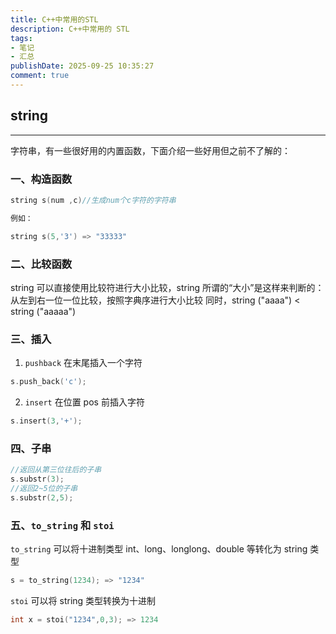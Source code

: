 ```yaml
---
title: C++中常用的STL
description: C++中常用的 STL
tags:
- 笔记
- 汇总
publishDate: 2025-09-25 10:35:27
comment: true
---
```

## string
---
字符串，有一些很好用的内置函数，下面介绍一些好用但之前不了解的：
### 一、构造函数
```cpp
string s(num ,c)//生成num个c字符的字符串

例如：

string s(5,'3') => "33333"
```
### 二、比较函数
string 可以直接使用比较符进行大小比较，string 所谓的“大小”是这样来判断的：
从左到右一位一位比较，按照字典序进行大小比较
同时，string ("aaaa") < string ("aaaaa")
### 三、插入
1. `pushback` 在末尾插入一个字符
```cpp
s.push_back('c');
```
2. `insert` 在位置 pos 前插入字符 
```cpp
s.insert(3,'+');
```
### 四、子串
```cpp
//返回从第三位往后的子串
s.substr(3);
//返回2~5位的子串
s.substr(2,5);
```
### 五、`to_string` 和 `stoi`
`to_string` 可以将十进制类型 int、long、longlong、double 等转化为 string 类型
```cpp
s = to_string(1234); => "1234"
```
`stoi` 可以将 string 类型转换为十进制
```cpp
int x = stoi("1234",0,3); => 1234
```